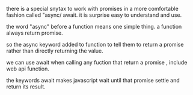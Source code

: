 
there is a special snytax to work with promises in a more comfortable fashion called "async/ await.
it is surprise easy to understand and use.

the word "async" before a function means one simple thing. a function always return promise.

so the async keyword added to function to tell them to return a promise rather than directly returning the value.

we can use await when calling any fuction that return a promise , include web api function.

the keywords await makes javascript wait until that promise settle and return its result.